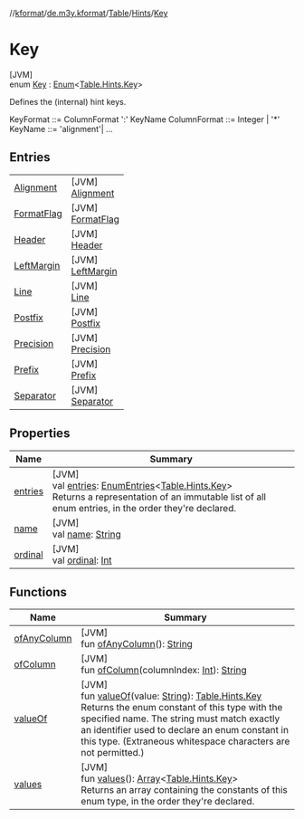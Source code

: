 //[kformat](../../../../../index.md)/[de.m3y.kformat](../../../index.md)/[Table](../../index.md)/[Hints](../index.md)/[Key](index.md)

# Key

[JVM]\
enum [Key](index.md) : [Enum](https://kotlinlang.org/api/core/kotlin-stdlib/kotlin/-enum/index.html)&lt;[Table.Hints.Key](index.md)&gt; 

Defines the (internal) hint keys.

KeyFormat ::= ColumnFormat ':' KeyName ColumnFormat ::= Integer | '*' KeyName ::= 'alignment'| ...

## Entries

| | |
|---|---|
| [Alignment](-alignment/index.md) | [JVM]<br>[Alignment](-alignment/index.md) |
| [FormatFlag](-format-flag/index.md) | [JVM]<br>[FormatFlag](-format-flag/index.md) |
| [Header](-header/index.md) | [JVM]<br>[Header](-header/index.md) |
| [LeftMargin](-left-margin/index.md) | [JVM]<br>[LeftMargin](-left-margin/index.md) |
| [Line](-line/index.md) | [JVM]<br>[Line](-line/index.md) |
| [Postfix](-postfix/index.md) | [JVM]<br>[Postfix](-postfix/index.md) |
| [Precision](-precision/index.md) | [JVM]<br>[Precision](-precision/index.md) |
| [Prefix](-prefix/index.md) | [JVM]<br>[Prefix](-prefix/index.md) |
| [Separator](-separator/index.md) | [JVM]<br>[Separator](-separator/index.md) |

## Properties

| Name | Summary |
|---|---|
| [entries](entries.md) | [JVM]<br>val [entries](entries.md): [EnumEntries](https://kotlinlang.org/api/core/kotlin-stdlib/kotlin.enums/-enum-entries/index.html)&lt;[Table.Hints.Key](index.md)&gt;<br>Returns a representation of an immutable list of all enum entries, in the order they're declared. |
| [name](-separator/index.md#-372974862%2FProperties%2F-1067530276) | [JVM]<br>val [name](-separator/index.md#-372974862%2FProperties%2F-1067530276): [String](https://kotlinlang.org/api/core/kotlin-stdlib/kotlin/-string/index.html) |
| [ordinal](-separator/index.md#-739389684%2FProperties%2F-1067530276) | [JVM]<br>val [ordinal](-separator/index.md#-739389684%2FProperties%2F-1067530276): [Int](https://kotlinlang.org/api/core/kotlin-stdlib/kotlin/-int/index.html) |

## Functions

| Name | Summary |
|---|---|
| [ofAnyColumn](of-any-column.md) | [JVM]<br>fun [ofAnyColumn](of-any-column.md)(): [String](https://kotlinlang.org/api/core/kotlin-stdlib/kotlin/-string/index.html) |
| [ofColumn](of-column.md) | [JVM]<br>fun [ofColumn](of-column.md)(columnIndex: [Int](https://kotlinlang.org/api/core/kotlin-stdlib/kotlin/-int/index.html)): [String](https://kotlinlang.org/api/core/kotlin-stdlib/kotlin/-string/index.html) |
| [valueOf](value-of.md) | [JVM]<br>fun [valueOf](value-of.md)(value: [String](https://kotlinlang.org/api/core/kotlin-stdlib/kotlin/-string/index.html)): [Table.Hints.Key](index.md)<br>Returns the enum constant of this type with the specified name. The string must match exactly an identifier used to declare an enum constant in this type. (Extraneous whitespace characters are not permitted.) |
| [values](values.md) | [JVM]<br>fun [values](values.md)(): [Array](https://kotlinlang.org/api/core/kotlin-stdlib/kotlin/-array/index.html)&lt;[Table.Hints.Key](index.md)&gt;<br>Returns an array containing the constants of this enum type, in the order they're declared. |
